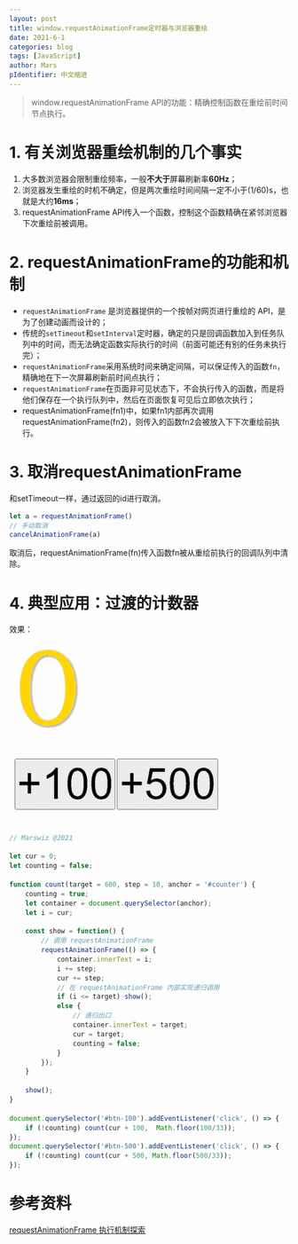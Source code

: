 ```yaml
---
layout: post
title: window.requestAnimationFrame定时器与浏览器重绘
date: 2021-6-1
categories: blog
tags: [JavaScript]
author: Mars
pIdentifier: 中文缩进
---
```


> window.requestAnimationFrame API的功能：精确控制函数在重绘前时间节点执行。

# 1. 有关浏览器重绘机制的几个事实

1. 大多数浏览器会限制重绘频率，一般**不大于**屏幕刷新率**60Hz**；
2. 浏览器发生重绘的时机不确定，但是两次重绘时间间隔一定不小于(1/60)s，也就是大约**16ms**；
3. requestAnimationFrame API传入一个函数，控制这个函数精确在紧邻浏览器下次重绘前被调用。

# 2. requestAnimationFrame的功能和机制

- `requestAnimationFrame` 是浏览器提供的一个按帧对网页进行重绘的 API，是为了创建动画而设计的；
- 传统的`setTimeout`和`setInterval`定时器，确定的只是回调函数加入到任务队列中的时间，而无法确定函数实际执行的时间（前面可能还有别的任务未执行完）；
- `requestAnimationFrame`采用系统时间来确定间隔，可以保证传入的函数`fn`，精确地在下一次屏幕刷新前时间点执行；
- `requestAnimationFrame`在页面非可见状态下，不会执行传入的函数，而是将他们保存在一个执行队列中，然后在页面恢复可见后立即依次执行；
- requestAnimationFrame(fn1)中，如果fn1内部再次调用requestAnimationFrame(fn2)，则传入的函数fn2会被放入下下次重绘前执行。

# 3. 取消requestAnimationFrame

和setTimeout一样，通过返回的id进行取消。

```js
let a = requestAnimationFrame()
// 手动取消
cancelAnimationFrame(a)
```

取消后，requestAnimationFrame(fn)传入函数fn被从重绘前执行的回调队列中清除。

# 4. 典型应用：过渡的计数器

效果：

![过渡的计数器](/assets/posts/1.gif)

```js
// Marswiz @2021

let cur = 0;
let counting = false;

function count(target = 600, step = 10, anchor = '#counter') {
    counting = true;
    let container = document.querySelector(anchor);
    let i = cur;

    const show = function() {
        // 调用 requestAnimationFrame
        requestAnimationFrame(() => {
            container.innerText = i;
            i += step;
            cur += step;
            // 在 requestAnimationFrame 内部实现递归调用
            if (i <= target) show();
            else {
                // 递归出口
                container.innerText = target;
                cur = target;
                counting = false;
            }
        });
    }
    
    show();
}

document.querySelector('#btn-100').addEventListener('click', () => {
    if (!counting) count(cur + 100,  Math.floor(100/33));
});
document.querySelector('#btn-500').addEventListener('click', () => {
    if (!counting) count(cur + 500, Math.floor(500/33));
});
```

# 参考资料

[requestAnimationFrame 执行机制探索](https://juejin.cn/post/7011034511576137736#heading-0)

